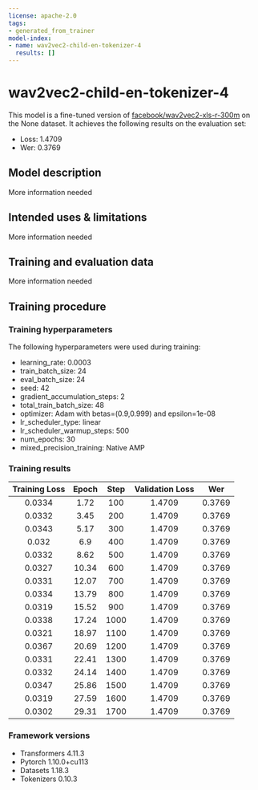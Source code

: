 ```yaml
---
license: apache-2.0
tags:
- generated_from_trainer
model-index:
- name: wav2vec2-child-en-tokenizer-4
  results: []
---
```


<!-- This model card has been generated automatically according to the information the Trainer had access to. You
should probably proofread and complete it, then remove this comment. -->

# wav2vec2-child-en-tokenizer-4

This model is a fine-tuned version of [facebook/wav2vec2-xls-r-300m](https://huggingface.co/facebook/wav2vec2-xls-r-300m) on the None dataset.
It achieves the following results on the evaluation set:
- Loss: 1.4709
- Wer: 0.3769

## Model description

More information needed

## Intended uses & limitations

More information needed

## Training and evaluation data

More information needed

## Training procedure

### Training hyperparameters

The following hyperparameters were used during training:
- learning_rate: 0.0003
- train_batch_size: 24
- eval_batch_size: 24
- seed: 42
- gradient_accumulation_steps: 2
- total_train_batch_size: 48
- optimizer: Adam with betas=(0.9,0.999) and epsilon=1e-08
- lr_scheduler_type: linear
- lr_scheduler_warmup_steps: 500
- num_epochs: 30
- mixed_precision_training: Native AMP

### Training results

| Training Loss | Epoch | Step | Validation Loss | Wer    |
|:-------------:|:-----:|:----:|:---------------:|:------:|
| 0.0334        | 1.72  | 100  | 1.4709          | 0.3769 |
| 0.0332        | 3.45  | 200  | 1.4709          | 0.3769 |
| 0.0343        | 5.17  | 300  | 1.4709          | 0.3769 |
| 0.032         | 6.9   | 400  | 1.4709          | 0.3769 |
| 0.0332        | 8.62  | 500  | 1.4709          | 0.3769 |
| 0.0327        | 10.34 | 600  | 1.4709          | 0.3769 |
| 0.0331        | 12.07 | 700  | 1.4709          | 0.3769 |
| 0.0334        | 13.79 | 800  | 1.4709          | 0.3769 |
| 0.0319        | 15.52 | 900  | 1.4709          | 0.3769 |
| 0.0338        | 17.24 | 1000 | 1.4709          | 0.3769 |
| 0.0321        | 18.97 | 1100 | 1.4709          | 0.3769 |
| 0.0367        | 20.69 | 1200 | 1.4709          | 0.3769 |
| 0.0331        | 22.41 | 1300 | 1.4709          | 0.3769 |
| 0.0332        | 24.14 | 1400 | 1.4709          | 0.3769 |
| 0.0347        | 25.86 | 1500 | 1.4709          | 0.3769 |
| 0.0319        | 27.59 | 1600 | 1.4709          | 0.3769 |
| 0.0302        | 29.31 | 1700 | 1.4709          | 0.3769 |


### Framework versions

- Transformers 4.11.3
- Pytorch 1.10.0+cu113
- Datasets 1.18.3
- Tokenizers 0.10.3
